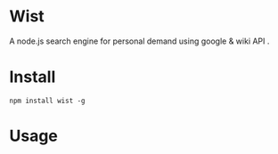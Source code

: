 # Wist
A node.js search engine for personal demand using google &amp; wiki API .

# Install
```
npm install wist -g
```

# Usage

